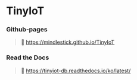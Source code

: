 # TinyIoT

### Github-pages
> 📎 https://mindlestick.github.io/TinyIoT


### Read the Docs
> 📎 https://tinyiot-db.readthedocs.io/ko/latest/


